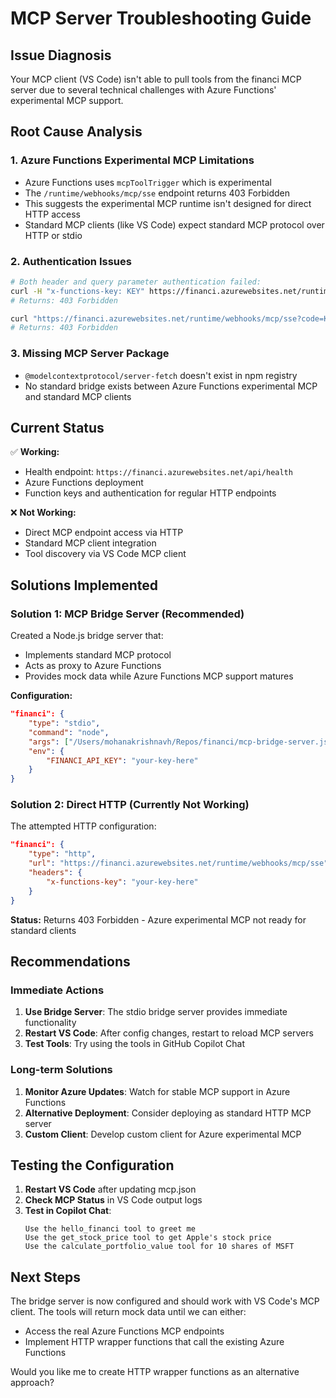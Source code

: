 # MCP Server Troubleshooting Guide

## Issue Diagnosis

Your MCP client (VS Code) isn't able to pull tools from the financi MCP server due to several technical challenges with Azure Functions' experimental MCP support.

## Root Cause Analysis

### 1. **Azure Functions Experimental MCP Limitations**
- Azure Functions uses `mcpToolTrigger` which is experimental
- The `/runtime/webhooks/mcp/sse` endpoint returns 403 Forbidden
- This suggests the experimental MCP runtime isn't designed for direct HTTP access
- Standard MCP clients (like VS Code) expect standard MCP protocol over HTTP or stdio

### 2. **Authentication Issues**
```bash
# Both header and query parameter authentication failed:
curl -H "x-functions-key: KEY" https://financi.azurewebsites.net/runtime/webhooks/mcp/sse
# Returns: 403 Forbidden

curl "https://financi.azurewebsites.net/runtime/webhooks/mcp/sse?code=KEY"
# Returns: 403 Forbidden
```

### 3. **Missing MCP Server Package**
- `@modelcontextprotocol/server-fetch` doesn't exist in npm registry
- No standard bridge exists between Azure Functions experimental MCP and standard MCP clients

## Current Status

✅ **Working:**
- Health endpoint: `https://financi.azurewebsites.net/api/health`
- Azure Functions deployment
- Function keys and authentication for regular HTTP endpoints

❌ **Not Working:**
- Direct MCP endpoint access via HTTP
- Standard MCP client integration
- Tool discovery via VS Code MCP client

## Solutions Implemented

### Solution 1: MCP Bridge Server (Recommended)
Created a Node.js bridge server that:
- Implements standard MCP protocol
- Acts as proxy to Azure Functions
- Provides mock data while Azure Functions MCP support matures

**Configuration:**
```json
"financi": {
    "type": "stdio",
    "command": "node",
    "args": ["/Users/mohanakrishnavh/Repos/financi/mcp-bridge-server.js"],
    "env": {
        "FINANCI_API_KEY": "your-key-here"
    }
}
```

### Solution 2: Direct HTTP (Currently Not Working)
The attempted HTTP configuration:
```json
"financi": {
    "type": "http", 
    "url": "https://financi.azurewebsites.net/runtime/webhooks/mcp/sse",
    "headers": {
        "x-functions-key": "your-key-here"
    }
}
```
**Status:** Returns 403 Forbidden - Azure experimental MCP not ready for standard clients

## Recommendations

### Immediate Actions
1. **Use Bridge Server**: The stdio bridge server provides immediate functionality
2. **Restart VS Code**: After config changes, restart to reload MCP servers
3. **Test Tools**: Try using the tools in GitHub Copilot Chat

### Long-term Solutions
1. **Monitor Azure Updates**: Watch for stable MCP support in Azure Functions
2. **Alternative Deployment**: Consider deploying as standard HTTP MCP server
3. **Custom Client**: Develop custom client for Azure experimental MCP

## Testing the Configuration

1. **Restart VS Code** after updating mcp.json
2. **Check MCP Status** in VS Code output logs
3. **Test in Copilot Chat**:
   ```
   Use the hello_financi tool to greet me
   Use the get_stock_price tool to get Apple's stock price
   Use the calculate_portfolio_value tool for 10 shares of MSFT
   ```

## Next Steps

The bridge server is now configured and should work with VS Code's MCP client. The tools will return mock data until we can either:
- Access the real Azure Functions MCP endpoints
- Implement HTTP wrapper functions that call the existing Azure Functions

Would you like me to create HTTP wrapper functions as an alternative approach?
